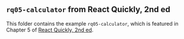 ## `rq05-calculator` from React Quickly, 2nd ed

This folder contains the example `rq05-calculator`, which is featured in Chapter 5 of [React Quickly, 2nd ed](https://reactquickly.dev).
